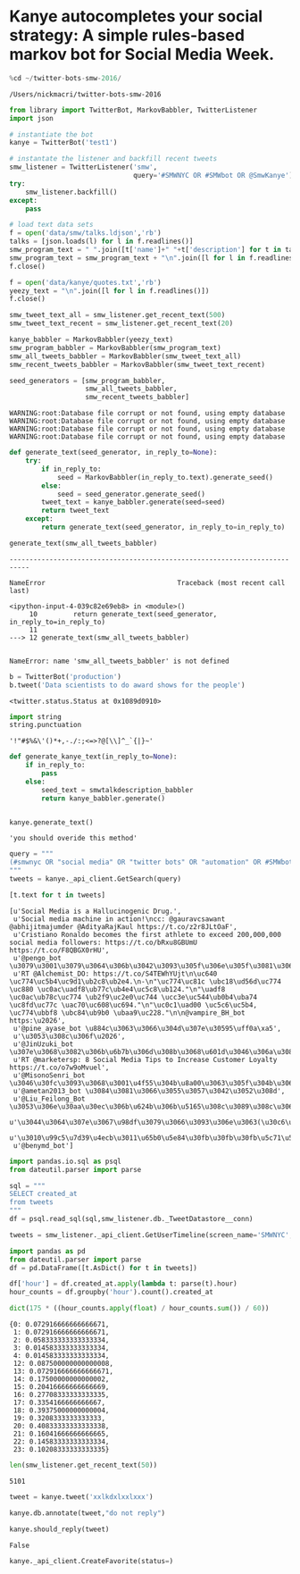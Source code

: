 
Kanye autocompletes your social strategy: A simple rules-based markov bot for Social Media Week.
====


```python
%cd ~/twitter-bots-smw-2016/
```

    /Users/nickmacri/twitter-bots-smw-2016



```python
from library import TwitterBot, MarkovBabbler, TwitterListener
import json
```


```python
# instantiate the bot
kanye = TwitterBot('test1')

# instantate the listener and backfill recent tweets
smw_listener = TwitterListener('smw', 
                               query='#SMWNYC OR #SMWbot OR @SmwKanye')
try:
    smw_listener.backfill()
except:
    pass

# load text data sets
f = open('data/smw/talks.ldjson','rb')
talks = [json.loads(l) for l in f.readlines()]
smw_program_text = " ".join([t['name']+" "+t['description'] for t in talks])
smw_program_text = smw_program_text + "\n".join([l for l in f.readlines()])
f.close()

f = open('data/kanye/quotes.txt','rb')
yeezy_text = "\n".join([l for l in f.readlines()])
f.close()

smw_tweet_text_all = smw_listener.get_recent_text(500)
smw_tweet_text_recent = smw_listener.get_recent_text(20)
```


```python
kanye_babbler = MarkovBabbler(yeezy_text)
smw_program_babbler = MarkovBabbler(smw_program_text)
smw_all_tweets_babbler = MarkovBabbler(smw_tweet_text_all)
smw_recent_tweets_babbler = MarkovBabbler(smw_tweet_text_recent)

seed_generators = [smw_program_babbler,
                   smw_all_tweets_babbler,
                   smw_recent_tweets_babbler]
```

    WARNING:root:Database file corrupt or not found, using empty database
    WARNING:root:Database file corrupt or not found, using empty database
    WARNING:root:Database file corrupt or not found, using empty database
    WARNING:root:Database file corrupt or not found, using empty database



```python
def generate_text(seed_generator, in_reply_to=None):
    try:
        if in_reply_to:
            seed = MarkovBabbler(in_reply_to.text).generate_seed()
        else: 
            seed = seed_generator.generate_seed()
        tweet_text = kanye_babbler.generate(seed=seed)
        return tweet_text
    except:
        return generate_text(seed_generator, in_reply_to=in_reply_to)

generate_text(smw_all_tweets_babbler)
```


    ---------------------------------------------------------------------------

    NameError                                 Traceback (most recent call last)

    <ipython-input-4-039c82e69eb8> in <module>()
         10         return generate_text(seed_generator, in_reply_to=in_reply_to)
         11 
    ---> 12 generate_text(smw_all_tweets_babbler)
    

    NameError: name 'smw_all_tweets_babbler' is not defined



```python
b = TwitterBot('production')
b.tweet('Data scientists to do award shows for the people')
```




    <twitter.status.Status at 0x1089d0910>




```python
import string
string.punctuation
```




    '!"#$%&\'()*+,-./:;<=>?@[\\]^_`{|}~'




```python
def generate_kanye_text(in_reply_to=None):
    if in_reply_to:
        pass
    else:
        seed_text = smwtalkdescription_babbler
        return kanye_babbler.generate()


kanye.generate_text()
```




    'you should overide this method'




```python
query = """
(#smwnyc OR "social media" OR "twitter bots" OR "automation" OR #SMWbots OR #SMWbots OR bot OR bots)
"""
tweets = kanye._api_client.GetSearch(query)
```


```python
[t.text for t in tweets]
```




    [u'Social Media is a Hallucinogenic Drug.',
     u'Social media machine in action!\ncc: @gauravcsawant @abhijitmajumder @AdityaRajKaul https://t.co/z2r8JLtOaF',
     u'Cristiano Ronaldo becomes the first athlete to exceed 200,000,000 social media followers: https://t.co/bRxu8GBUmU https://t.co/F8QBGX0rHU',
     u'@pengo_bot \u3079\u3001\u3079\u3064\u306b\u3042\u3093\u305f\u306e\u305f\u3081\u306b\u624b\u7fbd\u5148\u7372\u3063\u3066\u304d\u305f\u308f\u3051\u3058\u3083\u306a\u3044\u3093\u3060\u304b\u3089\uff01',
     u'RT @Alchemist_DO: https://t.co/S4TEWhYUjt\n\uc640 \uc774\uc5b4\uc9d1\ub2c8\ub2e4.\n-\n"\uc774\uc81c \ubc18\ud56d\uc774 \uc880 \uc0ac\uadf8\ub77c\ub4e4\uc5c8\ub124."\n"\uadf8 \uc0ac\ub78c\uc774 \ub2f9\uc2e0\uc744 \ucc3e\uc544\ub0b4\uba74 \uc8fd\uc77c \uac70\uc608\uc694."\n"\uc0c1\uad00 \uc5c6\uc5b4, \uc774\ubbf8 \ubc84\ub9b0 \ubaa9\uc228."\n\n@vampire_BH_bot https:\u2026',
     u'@pine_ayase_bot \u884c\u3063\u3066\u304d\u307e\u30595\uff0a\xa5',
     u'\u3053\u308c\u306f\u2026',
     u'@JinUzuki_bot \u307e\u3068\u3082\u306b\u6b7b\u306d\u308b\u3068\u601d\u3046\u306a\u3088\u3001\u30a6\u30c5\u30ad!!',
     u'RT @marketersp: 8 Social Media Tips to Increase Customer Loyalty https://t.co/o7w9oMvuel',
     u'@MisonoSenri_bot \u3046\u30fc\u3093\u3068\u3001\u4f55\u304b\u8a00\u3063\u305f\u304b\u306a\uff1f',
     u'@ametan2013_bot \u3084\u3081\u3066\u3055\u3057\u3042\u3052\u308d',
     u'@Liu_Feilong_Bot \u3053\u306e\u30aa\u30ec\u306b\u624b\u306b\u5165\u308c\u3089\u308c\u306a\u3044\u3082\u306e\u306f\u4f55\u3082\u306a\u3044',
     u'\u3044\u3064\u307e\u3067\u98df\u3079\u3066\u3093\u306e\u3063(\u30c6\u30e9\u65e9\u53e3)',
     u'\u3010\u99c5\u7d39\u4ecb\u3011\u65b0\u5e84\u30fb\u30fb\u30fb\u5c71\u5f62\u7dda\u306f\u3053\u3053\u304c\u7d42\u7740&amp;\u8d77\u70b9\u99c5\u3002\u79cb\u7530\u65b9\u9762\u306e\u5965\u7fbd\u672c\u7dda\u306f\u540c\u4e00\u30db\u30fc\u30e0\u3067\u4e57\u308a\u63db\u3048\u3067\u304d\u308b\u3088\uff01\u9014\u4e2d\u3067\u9678\u7fbd\u6771\u7dda\u3068\u4e26\u8d70\u30d0\u30c8\u30eb\u3092\u3057\u3061\u3083\u3046w',
     u'@benymd_bot']




```python
import pandas.io.sql as psql
from dateutil.parser import parse

sql = """
SELECT created_at
from tweets
"""
df = psql.read_sql(sql,smw_listener.db._TweetDatastore__conn)
```


```python
tweets = smw_listener._api_client.GetUserTimeline(screen_name='SMWNYC', count= 200)
```


```python
import pandas as pd
from dateutil.parser import parse
df = pd.DataFrame([t.AsDict() for t in tweets])
```


```python
df['hour'] = df.created_at.apply(lambda t: parse(t).hour)
hour_counts = df.groupby('hour').count().created_at

dict(175 * ((hour_counts.apply(float) / hour_counts.sum()) / 60))
```




    {0: 0.072916666666666671,
     1: 0.072916666666666671,
     2: 0.058333333333333334,
     3: 0.014583333333333334,
     4: 0.014583333333333334,
     12: 0.087500000000000008,
     13: 0.072916666666666671,
     14: 0.17500000000000002,
     15: 0.20416666666666669,
     16: 0.27708333333333335,
     17: 0.3354166666666667,
     18: 0.39375000000000004,
     19: 0.3208333333333333,
     20: 0.40833333333333338,
     21: 0.16041666666666665,
     22: 0.14583333333333334,
     23: 0.10208333333333335}




```python
len(smw_listener.get_recent_text(50))
```




    5101




```python
tweet = kanye.tweet('xxlkdxlxxlxxx')
```


```python
kanye.db.annotate(tweet,"do not reply")
```


```python
kanye.should_reply(tweet)
```




    False




```python
kanye._api_client.CreateFavorite(status=)
```
